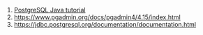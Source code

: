 
1. [PostgreSQL Java tutorial](http://zetcode.com/java/postgresql/)
2. https://www.pgadmin.org/docs/pgadmin4/4.15/index.html
3. https://jdbc.postgresql.org/documentation/documentation.html
